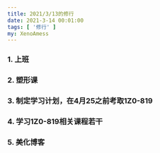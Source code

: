 ```yaml
---
title: 2021/3/13的修行
date: 2021-3-14 00:01:00
tags: [ '修行' ]
my: XenoAmess
---
```


### 1. 上班

### 2. 塑形课

### 3. 制定学习计划，在4月25之前考取1Z0-819

### 4. 学习1Z0-819相关课程若干

### 5. 美化博客
